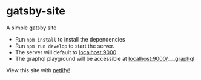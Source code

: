 # gatsby-site
A simple gatsby site

- Run ```npm install``` to install the dependencies 
- Run ```npm run develop``` to start the server. 
- The server will default to [localhost:9000](http://localhost:9000)
- The graphql playground will be accessible at [localhost:9000/___graphql](http://localhost:9000/___graphql)

View this site with [netlify!](https://vigilant-mcnulty-6d744a.netlify.com/)
